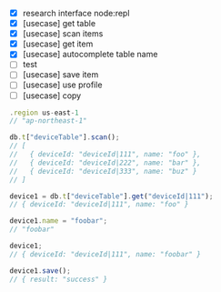 - [x] research interface node:repl
- [x] [usecase] get table
- [x] [usecase] scan items
- [x] [usecase] get item
- [x] [usecase] autocomplete table name
- [ ] test
- [ ] [usecase] save item
- [ ] [usecase] use profile
- [ ] [usecase] copy

```js
.region us-east-1
// "ap-northeast-1"

db.t["deviceTable"].scan();
// [
//   { deviceId: "deviceId|111", name: "foo" },
//   { deviceId: "deviceId|222", name: "bar" },
//   { deviceId: "deviceId|333", name: "buz" }
// ]

device1 = db.t["deviceTable"].get("deviceId|111");
// { deviceId: "deviceId|111", name: "foo" }

device1.name = "foobar";
// "foobar"

device1;
// { deviceId: "deviceId|111", name: "foobar" }

device1.save();
// { result: "success" }
```
